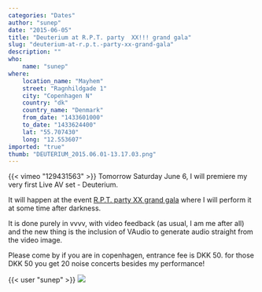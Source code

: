 ```yaml
---
categories: "Dates"
author: "sunep"
date: "2015-06-05"
title: "Deuterium at R.P.T. party  XX!!! grand gala"
slug: "deuterium-at-r.p.t.-party-xx-grand-gala"
description: ""
who: 
    name: "sunep"
where: 
    location_name: "Mayhem"
    street: "Ragnhildgade 1"
    city: "Copenhagen N"
    country: "dk"
    country_name: "Denmark"
    from_date: "1433601000"
    to_date: "1433624400"
    lat: "55.707430"
    long: "12.553607"
imported: "true"
thumb: "DEUTERIUM_2015.06.01-13.17.03.png"
---
```



{{< vimeo "129431563" >}}
Tomorrow Saturday June 6, I will premiere my very first Live AV set - Deuterium.

It will happen at the event [R.P.T. party XX grand gala](https://www.facebook.com/events/590107417799251/601903289952997/) where I will perform it at some time after darkness.

It is done purely in vvvv, with video feedback (as usual, I am me after all) and the new thing is the inclusion of VAudio to generate audio straight from the video image.

Please come by if you are in copenhagen, entrance fee is DKK 50. for those DKK 50 you get 20 noise concerts besides my performance!

{{< user "sunep" >}}
![](DEUTERIUM_2015.06.01-13.17.03.png) 

